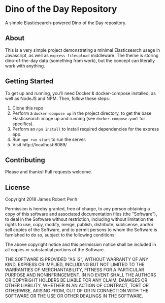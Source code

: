 # Dino of the Day Repository

A simple Elasticsearch-powered Dino of the Day repository.

## About

This is a very simple project demonstrating a minimal Elasticsearch usage in Javascript, as well as `express-fileupload` middleware. The theme is storing dino-of-the-day data (something from work), but the concept can literally work with anything.

## Getting Started

To get up and running, you'll need Docker & docker-compose installed, as well as NodeJS and NPM. Then, follow these steps:

1. Clone this repo
2. Perform a `docker-compose up` in the project directory, to get the base Elasticsearch image up and running (see `docker-compose.yaml` for specifics).
3. Perform an `npm install` to install required dependencies for the express app.
4. Run `npm run start` to run the server.
5. Visit http://localhost:8089/



## Contributing

Please and thanks! Pull requests welcome.

## License

Copyright 2018 James Robert Perih

Permission is hereby granted, free of charge, to any person obtaining a copy of this software and associated documentation files (the "Software"), to deal in the Software without restriction, including without limitation the rights to use, copy, modify, merge, publish, distribute, sublicense, and/or sell copies of the Software, and to permit persons to whom the Software is furnished to do so, subject to the following conditions:

The above copyright notice and this permission notice shall be included in all copies or substantial portions of the Software.

THE SOFTWARE IS PROVIDED "AS IS", WITHOUT WARRANTY OF ANY KIND, EXPRESS OR IMPLIED, INCLUDING BUT NOT LIMITED TO THE WARRANTIES OF MERCHANTABILITY, FITNESS FOR A PARTICULAR PURPOSE AND NONINFRINGEMENT. IN NO EVENT SHALL THE AUTHORS OR COPYRIGHT HOLDERS BE LIABLE FOR ANY CLAIM, DAMAGES OR OTHER LIABILITY, WHETHER IN AN ACTION OF CONTRACT, TORT OR OTHERWISE, ARISING FROM, OUT OF OR IN CONNECTION WITH THE SOFTWARE OR THE USE OR OTHER DEALINGS IN THE SOFTWARE.